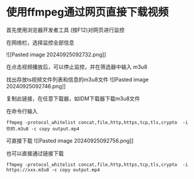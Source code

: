 # 使用ffmpeg通过网页直接下载视频
首先使用浏览器开发者工具 (按F12)对网页进行监控

在网络栏，选择监控全部信息 

![[Pasted image 20240925092732.png]]

在点击视频播放后，可以停止监控，并在筛选器中输入 m3u8

找出存放ts视频文件列表和信息的m3u8文件
![[Pasted image 20240925092746.png]]

复制此链接，在任意下载器，如IDM下载器下载m3u8文件

在命令行输入

```shell
ffmpeg -protocol_whitelist concat,file,http,https,tcp,tls,crypto  -i  你的.m3u8 -c copy output.mp4
```

可直接下载
 ![[Pasted image 20240925092756.png]]

也可以直接通过链接下载

``` shell
ffmpeg -protocol_whitelist concat,file,http,https,tcp,tls,crypto  -i  https://xxx.m3u8 -c copy output.mp4
```


